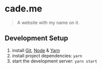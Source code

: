 # cade.me

> A website with my name on it.

## Development Setup

1. install [Git](https://git-scm.com/book/en/v2/Getting-Started-Installing-Git),
   [Node](https://nodejs.org/en/download) &
   [Yarn](https://yarnpkg.com/lang/en/docs/install)
2. install project dependencies: `yarn`
3. start the development server: `yarn start`
